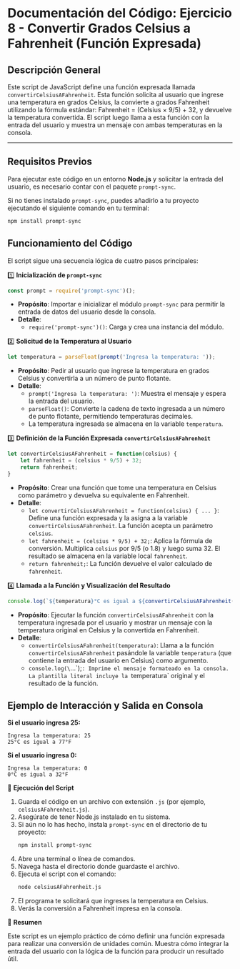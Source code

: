 # Documentación del Código: Ejercicio 8 - Convertir Grados Celsius a Fahrenheit (Función Expresada)

## Descripción General

Este script de JavaScript define una función expresada llamada `convertirCelsiusAFahrenheit`. Esta función solicita al usuario que ingrese una temperatura en grados Celsius, la convierte a grados Fahrenheit utilizando la fórmula estándar: Fahrenheit = (Celsius × 9/5) + 32, y devuelve la temperatura convertida. El script luego llama a esta función con la entrada del usuario y muestra un mensaje con ambas temperaturas en la consola.

---

## Requisitos Previos

Para ejecutar este código en un entorno **Node.js** y solicitar la entrada del usuario, es necesario contar con el paquete `prompt-sync`.

Si no tienes instalado `prompt-sync`, puedes añadirlo a tu proyecto ejecutando el siguiente comando en tu terminal:

```bash
npm install prompt-sync
```

## Funcionamiento del Código

El script sigue una secuencia lógica de cuatro pasos principales:

1️⃣ **Inicialización de `prompt-sync`**

```js
const prompt = require('prompt-sync')();
```

*   **Propósito**: Importar e inicializar el módulo `prompt-sync` para permitir la entrada de datos del usuario desde la consola.
*   **Detalle**:
    *   `require('prompt-sync')()`: Carga y crea una instancia del módulo.

2️⃣ **Solicitud de la Temperatura al Usuario**

```js
let temperatura = parseFloat(prompt('Ingresa la temperatura: '));
```

*   **Propósito**: Pedir al usuario que ingrese la temperatura en grados Celsius y convertirla a un número de punto flotante.
*   **Detalle**:
    *   `prompt('Ingresa la temperatura: ')`: Muestra el mensaje y espera la entrada del usuario.
    *   `parseFloat()`: Convierte la cadena de texto ingresada a un número de punto flotante, permitiendo temperaturas decimales.
    *   La temperatura ingresada se almacena en la variable `temperatura`.

3️⃣ **Definición de la Función Expresada `convertirCelsiusAFahrenheit`**

```js
let convertirCelsiusAFahrenheit = function(celsius) {
    let fahrenheit = (celsius * 9/5) + 32;
    return fahrenheit;
}
```

*   **Propósito**: Crear una función que tome una temperatura en Celsius como parámetro y devuelva su equivalente en Fahrenheit.
*   **Detalle**:
    *   `let convertirCelsiusAFahrenheit = function(celsius) { ... }`: Define una función expresada y la asigna a la variable `convertirCelsiusAFahrenheit`. La función acepta un parámetro `celsius`.
    *   `let fahrenheit = (celsius * 9/5) + 32;`: Aplica la fórmula de conversión. Multiplica `celsius` por 9/5 (o 1.8) y luego suma 32. El resultado se almacena en la variable local `fahrenheit`.
    *   `return fahrenheit;`: La función devuelve el valor calculado de `fahrenheit`.

4️⃣ **Llamada a la Función y Visualización del Resultado**

```js
console.log(`${temperatura}°C es igual a ${convertirCelsiusAFahrenheit(temperatura)}°F`);
```

*   **Propósito**: Ejecutar la función `convertirCelsiusAFahrenheit` con la temperatura ingresada por el usuario y mostrar un mensaje con la temperatura original en Celsius y la convertida en Fahrenheit.
*   **Detalle**:
    *   `convertirCelsiusAFahrenheit(temperatura)`: Llama a la función `convertirCelsiusAFahrenheit` pasándole la variable `temperatura` (que contiene la entrada del usuario en Celsius) como argumento.
    *   `console.log(\`...\`);`: Imprime el mensaje formateado en la consola. La plantilla literal incluye la `temperatura` original y el resultado de la función.

## Ejemplo de Interacción y Salida en Consola

**Si el usuario ingresa 25:**
```
Ingresa la temperatura: 25
25°C es igual a 77°F
```

**Si el usuario ingresa 0:**
```
Ingresa la temperatura: 0
0°C es igual a 32°F
```

🚀 **Ejecución del Script**

1.  Guarda el código en un archivo con extensión `.js` (por ejemplo, `celsiusAFahrenheit.js`).
2.  Asegúrate de tener Node.js instalado en tu sistema.
3.  Si aún no lo has hecho, instala `prompt-sync` en el directorio de tu proyecto:
    ```bash
    npm install prompt-sync
    ```
4.  Abre una terminal o línea de comandos.
5.  Navega hasta el directorio donde guardaste el archivo.
6.  Ejecuta el script con el comando:
    ```bash
    node celsiusAFahrenheit.js
    ```
7.  El programa te solicitará que ingreses la temperatura en Celsius.
8.  Verás la conversión a Fahrenheit impresa en la consola.

🏁 **Resumen**

Este script es un ejemplo práctico de cómo definir una función expresada para realizar una conversión de unidades común. Muestra cómo integrar la entrada del usuario con la lógica de la función para producir un resultado útil.